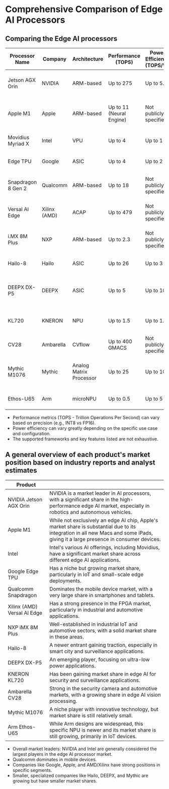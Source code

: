 # Comprehensive Comparison of Edge AI Processors

## Comparing the Edge AI processors

| Processor Name | Company | Architecture | Performance (TOPS) | Power Efficiency (TOPS/W) | Supported AI Frameworks | Key Features |
|----------------|---------|--------------|--------------------|--------------------------|-----------------------|--------------|
| Jetson AGX Orin | NVIDIA | ARM-based | Up to 275 | Up to 5.5 | TensorRT, CUDA, OpenCV | Multi-modal AI, Advanced robotics capabilities |
| Apple M1 | Apple | ARM-based | Up to 11 (Neural Engine) | Not publicly specified | Core ML, TensorFlow, PyTorch | Integrated CPU/GPU/Neural Engine, Low power consumption |
| Movidius Myriad X | Intel | VPU | Up to 4 | Up to 1 | OpenVINO | Computer vision specialized, Low power |
| Edge TPU | Google | ASIC | Up to 4 | Up to 2 | TensorFlow Lite | Low latency, Coral Dev Board compatibility |
| Snapdragon 8 Gen 2 | Qualcomm | ARM-based | Up to 18 | Not publicly specified | Qualcomm AI Engine, TensorFlow, PyTorch | 5G integration, Computer vision optimized |
| Versal AI Edge | Xilinx (AMD) | ACAP | Up to 479 | Not publicly specified | Vitis AI | Adaptive compute acceleration, Customizable |
| i.MX 8M Plus | NXP | ARM-based | Up to 2.3 | Not publicly specified | NXP eIQ, TensorFlow Lite | Audio/Voice processing, Industrial IoT focus |
| Hailo-8 | Hailo | ASIC | Up to 26 | Up to 3 | Hailo Software Suite | Structure-defined dataflow architecture |
| DEEPX DX-P5 | DEEPX | ASIC | Up to 5 | Up to 10 | DEEPX SDK | Ultra-low power, Suitable for battery-powered devices |
| KL720 | KNERON | NPU | Up to 1.5 | Up to 1.6 | ONNX, TensorFlow Lite | Reconfigurable architecture, Face recognition specialized |
| CV28 | Ambarella | CVflow | Up to 400 GMACS | Not publicly specified | Caffe, TensorFlow, ONNX | Computer vision optimized, Low power |
| Mythic M1076 | Mythic | Analog Matrix Processor | Up to 25 | Up to 10 | Mythic SDK | Analog compute-in-memory, High energy efficiency |
| Ethos-U65 | Arm | microNPU | Up to 0.5 | Up to 5 | Arm NN, TensorFlow Lite | Designed for MCUs, Ultra-low power |

* Performance metrics (TOPS - Trillion Operations Per Second) can vary based on precision (e.g., INT8 vs FP16).
* Power efficiency can vary greatly depending on the specific use case and configuration.
* The supported frameworks and key features listed are not exhaustive.

## A general overview of each product's market position based on industry reports and analyst estimates

|Product||
|-|-|
|NVIDIA Jetson AGX Orin|NVIDIA is a market leader in AI processors, with a significant share in the high-performance edge AI market, especially in robotics and autonomous vehicles.|
|Apple M1|While not exclusively an edge AI chip, Apple's market share is substantial due to its integration in all new Macs and some iPads, giving it a large presence in consumer devices.|
|Intel|Intel's various AI offerings, including Movidius, have a significant market share across different edge AI applications.|
|Google Edge TPU|Has a niche but growing market share, particularly in IoT and small-scale edge deployments.|
|Qualcomm Snapdragon|Dominates the mobile device market, with a very large share in smartphones and tablets.
|Xilinx (AMD) Versal AI Edge|Has a strong presence in the FPGA market, particularly in industrial and automotive applications.|
|NXP iMX 8M Plus|Well-established in industrial IoT and automotive sectors, with a solid market share in these areas.|
|Hailo-8|A newer entrant gaining traction, especially in smart city and surveillance applications.|
|DEEPX DX-P5|An emerging player, focusing on ultra-low power applications.|
|KNERON KL720|Has been gaining market share in edge AI for security and surveillance applications.|
|Ambarella CV28|Strong in the security camera and automotive markets, with a growing share in edge AI vision processing.|
|Mythic M1076|A niche player with innovative technology, but market share is still relatively small.|
|Arm Ethos-U65|While Arm designs are widespread, this specific NPU is newer and its market share is still growing, primarily in IoT devices.|

* Overall market leaders: NVIDIA and Intel are generally considered the largest players in the edge AI processor market.
* Qualcomm dominates in mobile devices.
* Companies like Google, Apple, and AMD/Xilinx have strong positions in specific segments.
* Smaller, specialized companies like Hailo, DEEPX, and Mythic are growing but have smaller market shares.

